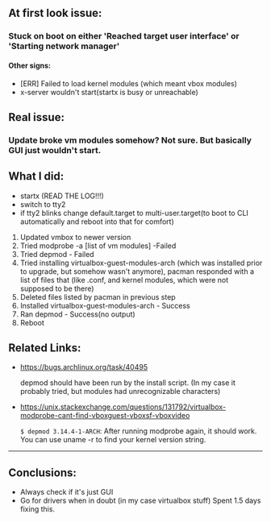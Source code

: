 ## At first look issue:
### Stuck on boot on either 'Reached target user interface' or 'Starting network manager'
#### Other signs:
* [ERR] Failed to load kernel modules (which meant vbox modules) 
* x-server wouldn't start(startx is busy or unreachable)

## Real issue:
### Update broke vm modules somehow? Not sure. But basically GUI just wouldn't start.

## What I did:
- startx (READ THE LOG!!!)
- switch to tty2
- if tty2 blinks change default.target to multi-user.target(to boot to CLI automatically and reboot into that for comfort)

1) Updated vmbox to newer version
2) Tried modprobe -a [list of vm modules] -Failed
3) Tried depmod - Failed
4) Tried installing virtualbox-guest-modules-arch (which was installed prior to upgrade, but somehow wasn't anymore),
pacman responded with a list of files that (like .conf, and kernel modules, which were not supposed to be there)
5) Deleted files listed by pacman in previous step
6) Installed virtualbox-guest-modules-arch - Success
7) Ran depmod - Success(no output)
8) Reboot


## Related Links:
- https://bugs.archlinux.org/task/40495

  depmod should have been run by the install script. (In my case it probably tried, but modules had unrecognizable characters)
- https://unix.stackexchange.com/questions/131792/virtualbox-modprobe-cant-find-vboxguest-vboxsf-vboxvideo
  
  <code>$ depmod 3.14.4-1-ARCH</code>:
  After running modprobe again, it should work.
  You can use uname -r to find your kernel version string.
  
------------------------------------------------
## Conclusions:
* Always check if it's just GUI
* Go for drivers when in doubt (in my case virtualbox stuff)
Spent 1.5 days fixing this.
